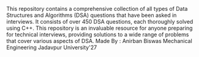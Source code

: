 This repository contains a comprehensive collection of all types of Data Structures and Algorithms (DSA) questions that have been asked in interviews. 
It consists of over 450 DSA questions, each thoroughly solved using C++. This repository is an invaluable resource for anyone preparing for technical interviews, providing solutions to a wide range of problems that cover various aspects of DSA.
Made By : Anirban Biswas
Mechanical Engineering
Jadavpur University'27
